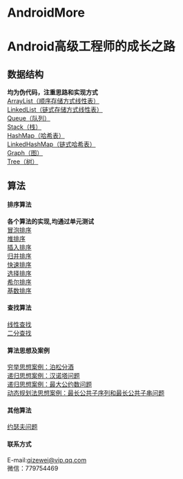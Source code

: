 # AndroidMore
# Android高级工程师的成长之路
## 数据结构
**均为伪代码，注重思路和实现方式**<br/>
[ArrayList（顺序存储方式线性表）](https://github.com/QzwJuHao/AndroidMore/blob/master/app/src/main/java/com/example/god/androidmore/datastructure/ArrayList.java)
<br/>
[LinkedList（链式存储方式线性表）](https://github.com/QzwJuHao/AndroidMore/blob/master/app/src/main/java/com/example/god/androidmore/datastructure/LinkedList.java)
<br/>
[Queue（队列）](https://github.com/QzwJuHao/AndroidMore/blob/master/app/src/main/java/com/example/god/androidmore/datastructure/MyQueue.java)
<br/>
[Stack（栈）](https://github.com/QzwJuHao/AndroidMore/blob/master/app/src/main/java/com/example/god/androidmore/datastructure/MyStack.java)
<br/>
[HashMap（哈希表）](https://github.com/QzwJuHao/AndroidMore/blob/master/app/src/main/java/com/example/god/androidmore/datastructure/HashMap.java)
<br/>
[LinkedHashMap（链式哈希表）](https://github.com/QzwJuHao/AndroidMore/blob/master/app/src/main/java/com/example/god/androidmore/datastructure/LinkedHashMap.java)
<br/>
[Graph（图）](https://github.com/QzwJuHao/AndroidMore/blob/master/app/src/main/java/com/example/god/androidmore/datastructure/Graph.java)
<br/>
[Tree（树）](https://github.com/QzwJuHao/AndroidMore/blob/master/app/src/main/java/com/example/god/androidmore/datastructure/Tree.java)
<br/>

## 算法
#### 排序算法
**各个算法的实现,均通过单元测试**<br/>
[冒泡排序](https://github.com/QzwJuHao/AndroidMore/blob/master/app/src/main/java/com/example/god/androidmore/algorithm/sort/BubbleSort.java)
<br/>
[堆排序](https://github.com/QzwJuHao/AndroidMore/blob/master/app/src/main/java/com/example/god/androidmore/algorithm/sort/HeapSort.java)
<br/>
[插入排序](https://github.com/QzwJuHao/AndroidMore/blob/master/app/src/main/java/com/example/god/androidmore/algorithm/sort/InsertionSort.java)
<br/>
[归并排序](https://github.com/QzwJuHao/AndroidMore/blob/master/app/src/main/java/com/example/god/androidmore/algorithm/sort/MergeSort.java)
<br/>
[快速排序](https://github.com/QzwJuHao/AndroidMore/blob/master/app/src/main/java/com/example/god/androidmore/algorithm/sort/QuickSort.java)
<br/>
[选择排序](https://github.com/QzwJuHao/AndroidMore/blob/master/app/src/main/java/com/example/god/androidmore/algorithm/sort/SelectionSort.java)
<br/>
[希尔排序](https://github.com/QzwJuHao/AndroidMore/blob/master/app/src/main/java/com/example/god/androidmore/algorithm/sort/ShellSort.java)
<br/>
[基数排序](https://github.com/QzwJuHao/AndroidMore/blob/master/app/src/main/java/com/example/god/androidmore/algorithm/sort/redaixSort.java)
<br/>

#### 查找算法
[线性查找](https://github.com/QzwJuHao/AndroidMore/blob/master/app/src/main/java/com/example/god/androidmore/algorithm/search/SequenceSearch.java)
<br/>
[二分查找](https://github.com/QzwJuHao/AndroidMore/blob/master/app/src/main/java/com/example/god/androidmore/algorithm/search/BinarySearch.java)
<br/>
#### 算法思想及案例
[穷举思想案例：泊松分酒](https://github.com/QzwJuHao/AndroidMore/blob/master/app/src/main/java/com/example/god/androidmore/algorithm/other/Exhaustion.java)
<br/>
[递归思想案例：汉诺塔问题](https://github.com/QzwJuHao/AndroidMore/blob/master/app/src/main/java/com/example/god/androidmore/algorithm/other/Recursion.java)
<br/>
[递归思想案例：最大公约数问题](https://github.com/QzwJuHao/AndroidMore/blob/master/app/src/main/java/com/example/god/androidmore/algorithm/other/Recursion.java)
<br/>
[动态规划法思想案例：最长公共子序列和最长公共子串问题](https://github.com/QzwJuHao/AndroidMore/blob/master/app/src/main/java/com/example/god/androidmore/algorithm/other/DynamicProgramming.java)
<br/>
#### 其他算法
[约瑟夫问题](https://github.com/QzwJuHao/AndroidMore/blob/master/app/src/main/java/com/example/god/androidmore/algorithm/other/Other.java)
<br/>

#### 联系方式
E-mail:qizewei@vip.qq.com<br/>
微信：779754469
